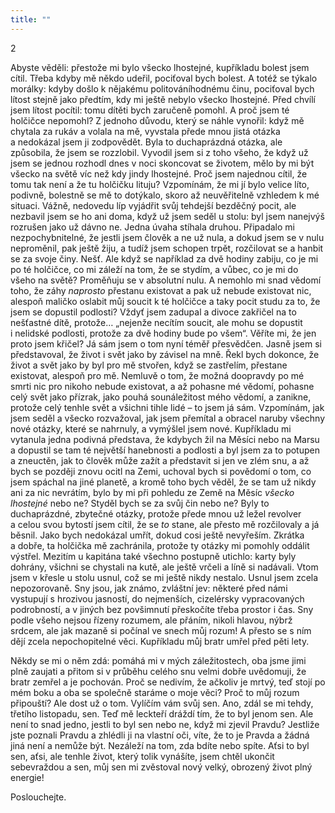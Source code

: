 ```yaml
---
title: ""
---
```


2

Abyste věděli: přestože mi bylo všecko lhostejné, kupříkladu bolest jsem cítil.
Třeba kdyby mě někdo udeřil, pociťoval bych bolest.
A totéž se týkalo morálky: kdyby došlo k nějakému politováníhodnému činu, pociťoval bych lítost stejně jako předtím, kdy mi ještě nebylo všecko lhostejné.
Před chvílí jsem lítost pocítil: tomu dítěti bych zaručeně pomohl.
A proč jsem té holčičce nepomohl? Z jednoho důvodu, který se náhle vynořil: když mě chytala za rukáv a volala na mě, vyvstala přede mnou jistá otázka a nedokázal jsem ji zodpovědět.
Byla to duchaprázdná otázka, ale způsobila, že jsem se rozzlobil.
Vyvodil jsem si z toho všeho, že když už jsem se jednou rozhodl dnes v noci skoncovat se životem, mělo by mi být všecko na světě víc než kdy jindy lhostejné.
Proč jsem najednou cítil, že tomu tak není a že tu holčičku lituju? Vzpomínám, že mi jí bylo velice líto, podivně, bolestně se mě to dotýkalo, skoro až neuvěřitelně vzhledem k mé situaci.
Vážně, nedovedu líp vyjádřit svůj tehdejší bezděčný pocit, ale nezbavil jsem se ho ani doma, když už jsem seděl u stolu: byl jsem nanejvýš rozrušen jako už dávno ne.
Jedna úvaha stíhala druhou.
Připadalo mi nezpochybnitelné, že jestli jsem člověk a ne už nula, a dokud jsem se v nulu neproměnil, pak ještě žiju, a tudíž jsem schopen trpět, rozčilovat se a hanbit se za svoje činy.
Nešť. Ale když se například za dvě hodiny zabiju, co je mi po té holčičce, co mi záleží na tom, že se stydím, a vůbec, co je mi do všeho na světě? Proměňuju se v absolutní nulu.
A nemohlo mi snad vědomí toho, že záhy _naprosto_ přestanu existovat a pak už nebude existovat nic, alespoň maličko oslabit můj soucit k té holčičce a taky pocit studu za to, že jsem se dopustil podlosti? Vždyť jsem zadupal a divoce zakřičel na to nešťastné dítě, protože… „nejenže necítím soucit, ale mohu se dopustit i nelidské podlosti, protože za dvě hodiny bude po všem“.
Věříte mi, že jen proto jsem křičel? Já sám jsem o tom nyní téměř přesvědčen.
Jasně jsem si představoval, že život i svět jako by závisel na mně.
Řekl bych dokonce, že život a svět jako by byl pro mě stvořen, když se zastřelím, přestane existovat, alespoň pro mě.
Nemluvě o tom, že možná doopravdy po mé smrti nic pro nikoho nebude existovat, a až pohasne mé vědomí, pohasne celý svět jako přízrak, jako pouhá sounáležitost mého vědomí, a zanikne, protože celý tenhle svět a všichni tihle lidé – to jsem já sám.
Vzpomínám, jak jsem seděl a všecko rozvažoval, jak jsem přemítal a obracel naruby všechny nové otázky, které se nahrnuly, a vymýšlel jsem nové.
Kupříkladu mi vytanula jedna podivná představa, že kdybych žil na Měsíci nebo na Marsu a dopustil se tam té největší hanebnosti a podlosti a byl jsem za to potupen a zneuctěn, jak to člověk může zažít a představit si jen ve zlém snu, a až bych se později znovu ocitl na Zemi, uchoval bych si povědomí o tom, co jsem spáchal na jiné planetě, a kromě toho bych věděl, že se tam už nikdy ani za nic nevrátím, bylo by mi při pohledu ze Země na Měsíc _všecko lhostejné_ nebo ne? Styděl bych se za svůj čin nebo ne? Byly to duchaprázdné, zbytečné otázky, protože přede mnou už ležel revolver a celou svou bytostí jsem cítil, že se _to_ stane, ale přesto mě rozčilovaly a já běsnil.
Jako bych nedokázal umřít, dokud cosi ještě nevyřeším.
Zkrátka a dobře, ta holčička mě zachránila, protože ty otázky mi pomohly oddálit výstřel.
Mezitím u kapitána také všechno postupně utichlo: karty byly dohrány, všichni se chystali na kutě, ale ještě vrčeli a líně si nadávali.
Vtom jsem v křesle u stolu usnul, což se mi ještě nikdy nestalo.
Usnul jsem zcela nepozorovaně.
Sny jsou, jak známo, zvláštní jev: některé před námi vystupují s hrozivou jasností, do nejmenších, cizelérsky vypracovaných podrobností, a v jiných bez povšimnutí přeskočíte třeba prostor i čas.
Sny podle všeho nejsou řízeny rozumem, ale přáním, nikoli hlavou, nýbrž srdcem, ale jak mazaně si počínal ve snech můj rozum! A přesto se s ním dějí zcela nepochopitelné věci.
Kupříkladu můj bratr umřel před pěti lety.

Někdy se mi o něm zdá: pomáhá mi v mých záležitostech, oba jsme jimi plně zaujati a přitom si v průběhu celého snu velmi dobře uvědomuji, že bratr zemřel a je pochován.
Proč se nedivím, že ačkoliv je mrtvý, teď stojí po mém boku a oba se společně staráme o moje věci? Proč to můj rozum připouští? Ale dost už o tom.
Vylíčím vám svůj sen.
Ano, zdál se mi tehdy, třetího listopadu, sen.
Teď mě leckteří dráždí tím, že to byl jenom sen.
Ale není to snad jedno, jestli to byl sen nebo ne, když mi zjevil Pravdu? Jestliže jste poznali Pravdu a zhlédli ji na vlastní oči, víte, že to je Pravda a žádná jiná není a nemůže být.
Nezáleží na tom, zda bdíte nebo spíte.
Aťsi to byl sen, aťsi, ale tenhle život, který tolik vynášíte, jsem chtěl ukončit sebevraždou a sen, můj sen mi zvěstoval nový velký, obrozený život plný energie!

Poslouchejte.